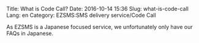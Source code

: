 Title: What is Code Call?
Date: 2016-10-14 15:36
Slug: what-is-code-call
Lang: en
Category: EZSMS:SMS delivery service/Code Call

As EZSMS is a Japanese focused service, we unfortunately only have our FAQs in Japanese.